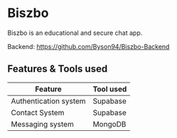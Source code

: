 # Biszbo

Biszbo is an educational and secure chat app.

Backend: https://github.com/Byson94/Biszbo-Backend

## Features & Tools used

|         Feature         | Tool used |
| ----------------------- | --------- |
|  Authentication system  | Supabase  |
|  Contact System         | Supabase  |
|  Messaging system       | MongoDB   |
